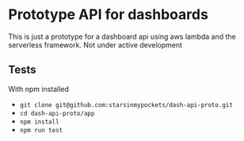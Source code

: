 # Prototype API for dashboards
This is just a prototype for a dashboard api using aws lambda and the serverless framework. Not under active development

## Tests
With npm installed
* `git clone git@github.com:starsinmypockets/dash-api-proto.git`
* `cd dash-api-proto/app`
* `npm install`
* `npm run test`
